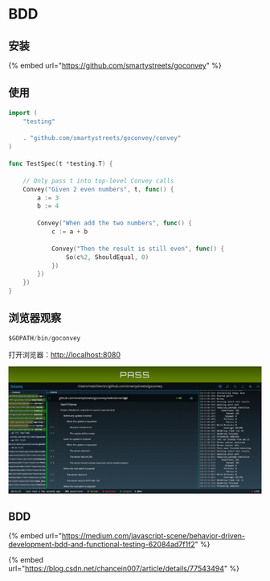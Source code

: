 # BDD

## 安装

{% embed url="https://github.com/smartystreets/goconvey" %}

## 使用

```go
import (
	"testing"

	. "github.com/smartystreets/goconvey/convey"
)

func TestSpec(t *testing.T) {

	// Only pass t into top-level Convey calls
	Convey("Given 2 even numbers", t, func() {
		a := 3
		b := 4

		Convey("When add the two numbers", func() {
			c := a + b

			Convey("Then the result is still even", func() {
				So(c%2, ShouldEqual, 0)
			})
		})
	})
}
```

## 浏览器观察

```go
$GOPATH/bin/goconvey
```

打开浏览器：[http://localhost:8080](http://localhost:8080)

![](../../.gitbook/assets/image%20%2817%29.png)

## BDD

{% embed url="https://medium.com/javascript-scene/behavior-driven-development-bdd-and-functional-testing-62084ad7f1f2" %}

{% embed url="https://blog.csdn.net/chancein007/article/details/77543494" %}



